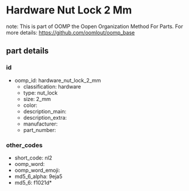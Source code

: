 # Hardware Nut Lock 2 Mm  

note: This is part of OOMP the Oopen Organization Method For Parts. For more details: https://github.com/oomlout/oomp_base

##  part details





### id
* oomp_id: hardware_nut_lock_2_mm
  * classification: hardware
  * type: nut_lock
  * size: 2_mm
  * color: 
  * description_main: 
  * description_extra: 
  * manufacturer: 
  * part_number: 

### other_codes
* short_code: nl2
* oomp_word: 
* oomp_word_emoji: 
* md5_6_alpha: 9eja5
* md5_6: f1021d* 